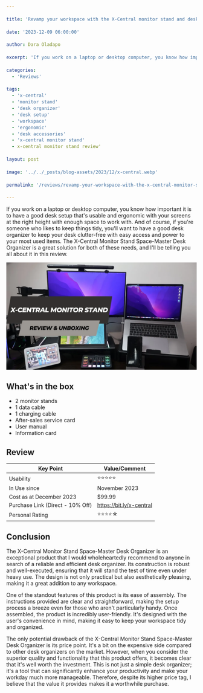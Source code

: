 ```yaml
---

title: 'Revamp your workspace with the X-Central monitor stand and desk organizer'

date: '2023-12-09 06:00:00'

author: Dara Oladapo

excerpt: 'If you work on a laptop or desktop computer, you know how important it is to have a good desk setup that's usable and ergonomic with your screens at the right height with enough space to work with.'

categories:
  - 'Reviews'

tags: 
  - 'x-central'
  - 'monitor stand'
  - 'desk organizer'
  - 'desk setup'
  - 'workspace'
  - 'ergonomic'
  - 'desk accessories'
  - 'x-central monitor stand'
  - x-central monitor stand review'

layout: post

image: '../../_posts/blog-assets/2023/12/x-central.webp'

permalink: '/reviews/revamp-your-workspace-with-the-x-central-monitor-stand-and-desk-organizer/'
    
---
```


If you work on a laptop or desktop computer, you know how important it is to have a good desk setup that's usable and ergonomic with your screens at the right height with enough space to work with. And of course, if you're someone who likes to keep things tidy, you'll want to have a good desk organizer to keep your desk clutter-free with easy access and power to your most used items. The X-Central Monitor Stand Space-Master Desk Organizer is a great solution for both of these needs, and I'll be telling you all about it in this review.

[![Watch the full unboxing and review video.](../../_posts/blog-assets/2023/12/x-central.webp)](https://youtu.be/YKH_HWTEyFA "Revamped Ergonomic Workspace with the X-Central Monitor Stand")

## What's in the box

- 2 monitor stands
- 1 data cable
- 1 charging cable
- After-sales service card
- User manual
- Information card
  
## Review

| Key Point | Value/Comment |
| --- | --- |
| Usability | ⭐⭐⭐⭐⭐ |
| In Use since | November 2023 |
| Cost as at December 2023 | $99.99 |
| Purchase Link (Direct - 10% Off) | https://bit.ly/x-central |
| Personal Rating | ⭐⭐⭐⭐☆ |

## Conclusion

The X-Central Monitor Stand Space-Master Desk Organizer is an exceptional product that I would wholeheartedly recommend to anyone in search of a reliable and efficient desk organizer. Its construction is robust and well-executed, ensuring that it will stand the test of time even under heavy use. The design is not only practical but also aesthetically pleasing, making it a great addition to any workspace.

One of the standout features of this product is its ease of assembly. The instructions provided are clear and straightforward, making the setup process a breeze even for those who aren't particularly handy. Once assembled, the product is incredibly user-friendly. It's designed with the user's convenience in mind, making it easy to keep your workspace tidy and organized.

The only potential drawback of the X-Central Monitor Stand Space-Master Desk Organizer is its price point. It's a bit on the expensive side compared to other desk organizers on the market. However, when you consider the superior quality and functionality that this product offers, it becomes clear that it's well worth the investment. This is not just a simple desk organizer; it's a tool that can significantly enhance your productivity and make your workday much more manageable. Therefore, despite its higher price tag, I believe that the value it provides makes it a worthwhile purchase.


